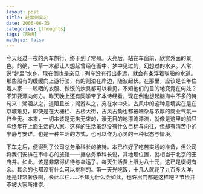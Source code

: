 ```yaml
---
layout: post
title: 赴常州实习
date: 2006-06-25
categories: [thoughts]
tags: [随想]
mathjax: false
---
```


今天经过一夜的火车旅行，终于到了常州。天亮后，站在车窗前，欣赏外面的景色。的确，一草一木都让人想起曾经在画中、梦中见过的，幻想过的水乡。人常说“梦里”水乡，现在倒也是亲见：列车没有行出多远，就会有条浮着驳船的水道。那些船有的缓缓向上游行驶，有的则泊在岸边，随波起伏。在那里，应该是长年住着人家——晾晒的衣服、做饭的炊具都可以看见，不知他们的目的地究竟在何处？不知要漂向何方。昨天晚上还有同学带了本诗经看，现在倒也想起脑海中不多的诗句来：溯洄从之，道阻且长；溯游从之，宛在水中央。古风中的这种意境实在是在京城难见，即使是在大栅栏、古楼大街，古风古韵也都被嘈杂与浓厚的商业气氛一扫全无。本来，一切本该是无拘无束的，漫无目的地漂流漂流，就像是这里的船只与终年在上面生活的人家。这样的生活虽然没有什么目标与向往，但却有清苦中的宁静与安详。也是一种生活的方式，也可以作为心灵的一种状态与情境。

下车之后，便得到了公司总务承科长的接待。本已作好了吃苦实践的准备，但公司将我们安排在市中心的旅馆——据总务承科长说，其地理位置，就相当于北京的王府井。如此，该是非常得优待与幸运了。每天生活费上限为八十元，这已是缀缀有余。其余的也都没有什么可以挑剔的。第一天光吃饭，十几人就花了九百多大洋，还是非常奢侈啊，长此以往……不知为什么会如此，也许出门都是这样吧？节俭并不被大家所推崇。
